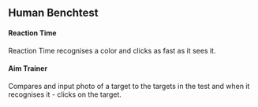 ## Human Benchtest

#### Reaction Time
Reaction Time recognises a color and clicks as fast as it sees it.

#### Aim Trainer
Compares and input photo of a target to the targets in the test and when it recognises it -  clicks on the target.
